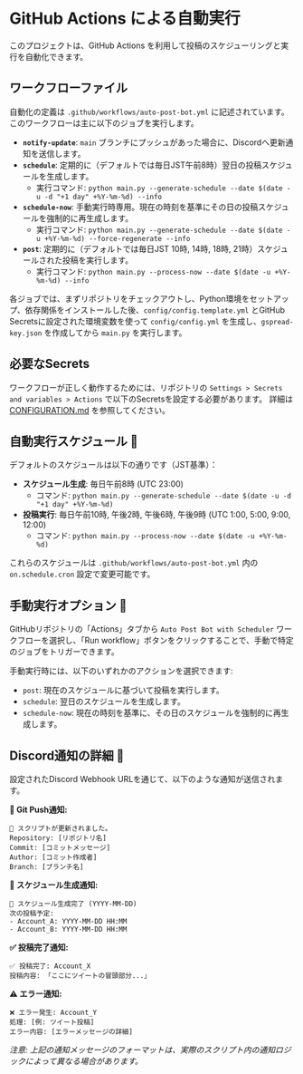 # GitHub Actions による自動実行

このプロジェクトは、GitHub Actions を利用して投稿のスケジューリングと実行を自動化できます。

## ワークフローファイル

自動化の定義は `.github/workflows/auto-post-bot.yml` に記述されています。
このワークフローは主に以下のジョブを実行します。

*   **`notify-update`**: `main` ブランチにプッシュがあった場合に、Discordへ更新通知を送信します。
*   **`schedule`**: 定期的に（デフォルトでは毎日JST午前8時）翌日の投稿スケジュールを生成します。
    *   実行コマンド: `python main.py --generate-schedule --date $(date -u -d "+1 day" +%Y-%m-%d) --info`
*   **`schedule-now`**: 手動実行時専用。現在の時刻を基準にその日の投稿スケジュールを強制的に再生成します。
    *   実行コマンド: `python main.py --generate-schedule --date $(date -u +%Y-%m-%d) --force-regenerate --info`
*   **`post`**: 定期的に（デフォルトでは毎日JST 10時, 14時, 18時, 21時）スケジュールされた投稿を実行します。
    *   実行コマンド: `python main.py --process-now --date $(date -u +%Y-%m-%d) --info`

各ジョブでは、まずリポジトリをチェックアウトし、Python環境をセットアップ、依存関係をインストールした後、`config/config.template.yml` とGitHub Secretsに設定された環境変数を使って `config/config.yml` を生成し、`gspread-key.json` を作成してから `main.py` を実行します。

## 必要なSecrets

ワークフローが正しく動作するためには、リポジトリの `Settings > Secrets and variables > Actions` で以下のSecretsを設定する必要があります。
詳細は [CONFIGURATION.md](./CONFIGURATION.md) を参照してください。

## 自動実行スケジュール 📅

デフォルトのスケジュールは以下の通りです（JST基準）：

*   **スケジュール生成**: 毎日午前8時 (UTC 23:00)
    *   コマンド: `python main.py --generate-schedule --date $(date -u -d "+1 day" +%Y-%m-%d)`
*   **投稿実行**: 毎日午前10時, 午後2時, 午後6時, 午後9時 (UTC 1:00, 5:00, 9:00, 12:00)
    *   コマンド: `python main.py --process-now --date $(date -u +%Y-%m-%d)`

これらのスケジュールは `.github/workflows/auto-post-bot.yml` 内の `on.schedule.cron` 設定で変更可能です。

## 手動実行オプション 🔧

GitHubリポジトリの「Actions」タブから `Auto Post Bot with Scheduler` ワークフローを選択し、「Run workflow」ボタンをクリックすることで、手動で特定のジョブをトリガーできます。

手動実行時には、以下のいずれかのアクションを選択できます:
*   `post`: 現在のスケジュールに基づいて投稿を実行します。
*   `schedule`: 翌日のスケジュールを生成します。
*   `schedule-now`: 現在の時刻を基準に、その日のスケジュールを強制的に再生成します。

## Discord通知の詳細 📱

設定されたDiscord Webhook URLを通じて、以下のような通知が送信されます。

**📢 Git Push通知:**
```
🔄 スクリプトが更新されました。
Repository: [リポジトリ名]
Commit: [コミットメッセージ]
Author: [コミット作成者]
Branch: [ブランチ名]
```

**📅 スケジュール生成通知:**
```text
📝 スケジュール生成完了 (YYYY-MM-DD)
次の投稿予定:
- Account_A: YYYY-MM-DD HH:MM
- Account_B: YYYY-MM-DD HH:MM
```

**✅ 投稿完了通知:**
```text
✅ 投稿完了: Account_X
投稿内容: 「ここにツイートの冒頭部分...」
```

**⚠️ エラー通知:**
```text
❌ エラー発生: Account_Y
処理: [例: ツイート投稿]
エラー内容: [エラーメッセージの詳細]
```
*注意: 上記の通知メッセージのフォーマットは、実際のスクリプト内の通知ロジックによって異なる場合があります。* 